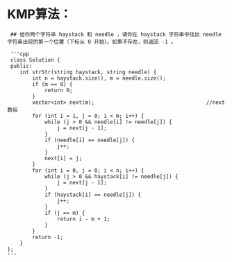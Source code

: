 # KMP算法：

     ## 给你两个字符串 haystack 和 needle ，请你在 haystack 字符串中找出 needle 字符串出现的第一个位置（下标从 0 开始）。如果不存在，则返回 -1 。
     
     '''cpp
     class Solution {
     public:
        int strStr(string haystack, string needle) {
            int n = haystack.size(), m = needle.size();
            if (m == 0) {
                return 0;
            }
            vector<int> next(m);                                    //next数组
            for (int i = 1, j = 0; i < m; i++) {
                while (j > 0 && needle[i] != needle[j]) {
                    j = next[j - 1];
                }
                if (needle[i] == needle[j]) {
                    j++;
                }
                next[i] = j;
            }
            for (int i = 0, j = 0; i < n; i++) {
                while (j > 0 && haystack[i] != needle[j]) {
                    j = next[j - 1];
                }
                if (haystack[i] == needle[j]) {
                    j++;
                }
                if (j == m) {
                    return i - m + 1;
                }
            }
            return -1;
        }
    };
    '''
